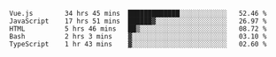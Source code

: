 <!--START_SECTION:waka-->

```text
Vue.js        34 hrs 45 mins  █████████████░░░░░░░░░░░░   52.46 %
JavaScript    17 hrs 51 mins  ██████▓░░░░░░░░░░░░░░░░░░   26.97 %
HTML          5 hrs 46 mins   ██▒░░░░░░░░░░░░░░░░░░░░░░   08.72 %
Bash          2 hrs 3 mins    ▓░░░░░░░░░░░░░░░░░░░░░░░░   03.10 %
TypeScript    1 hr 43 mins    ▓░░░░░░░░░░░░░░░░░░░░░░░░   02.60 %
```

<!--END_SECTION:waka-->
